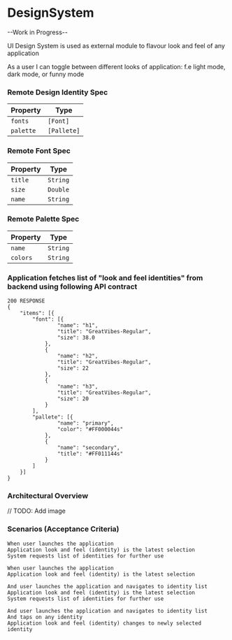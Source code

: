 # DesignSystem

--Work in Progress--

UI Design System is used as external module to flavour look and feel of any application

As a user I can toggle between different looks of application: f.e light mode, dark mode, or funny mode
 

### Remote Design Identity Spec

| Property   | Type        |
|------------|-------------|
| `fonts`    | `[Font]`    |
| `palette`  | `[Pallete]` |


### Remote Font Spec

| Property| Type     |
|---------|----------|
| `title` | `String` | // f.e "Papyrus-Condensed"
| `size`  | `Double` | // f.e 38.0
| `name`  | `String` | // h1, h2, h3, h4, h5, body1, body2, body3 - 8 types


### Remote Palette Spec

| Property| Type      |
|---------|-----------|
| `name`  | `String`  | // primary, seconday, tertiary, attention, background1 - 5types
| `colors`| `String`  | // f.e "#FF000044s"
 
 
### Application fetches list of "look and feel identities" from backend using following API contract

```
200 RESPONSE      
{
    "items": [{
        "font": [{
                "name": "h1",
                "title": "GreatVibes-Regular",
                "size": 38.0
            },
            {
                "name": "h2",
                "title": "GreatVibes-Regular",
                "size": 22
            },
            {
                "name": "h3",
                "title": "GreatVibes-Regular",
                "size": 20
            }
        ],
        "pallete": [{
                "name": "primary",
                "color": "#FF000044s"
            },
            {
                "name": "secondary",
                "title": "#FF011144s"
            }
        ]
    }]
}
```

### Architectural Overview
// TODO: Add image



### Scenarios (Acceptance Criteria)

``` Given application has internet connection
When user launches the application
Application look and feel (identity) is the latest selection
System requests list of identities for further use
```

``` Given application has NO internet connection
When user launches the application
Application look and feel (identity) is the latest selection
```

``` Given application has internet connection
And user launches the application and navigates to identity list
Application look and feel (identity) is the latest selection
System requests list of identities for further use
```

``` Given application has internet connection
And user launches the application and navigates to identity list
And taps on any identity
Application look and feel (identity) changes to newly selected identity

